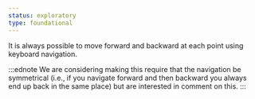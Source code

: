 ```yaml
---
status: exploratory
type: foundational
---
```


It is always possible to move forward and backward at each point using keyboard navigation.

:::ednote
We are considering making this require that the navigation be symmetrical (i.e., if you navigate forward and then backward you always end up back in the same place) but are interested in comment on this.
:::